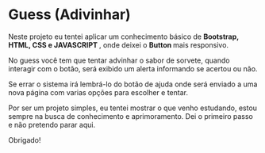 
<h1> Guess (Adivinhar) </h1>

<p> Neste projeto eu tentei aplicar um conhecimento básico de <strong> Bootstrap, HTML, CSS e JAVASCRIPT </strong>, onde deixei o <strong> Button </strong> mais responsivo.</p>
<p> No guess você tem que tentar advinhar o sabor de sorvete, quando interagir com o botão, será exibido um alerta informando se acertou ou não.</p>
<p> Se errar  o sistema irá lembrá-lo do botão de ajuda onde será enviado a uma nova página com varias opções para escolher e tentar. </p>

<footer> Por ser um projeto simples, eu tentei mostrar o que venho estudando, estou sempre na busca de conhecimento e aprimoramento. Dei o primeiro passo e não pretendo parar aqui.
<p> Obrigado!</p></footer>
